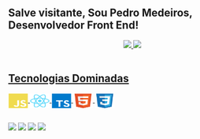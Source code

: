 ## Salve visitante, Sou Pedro Medeiros, Desenvolvedor Front End!
<div display="flex" flex-direction="column" align="center">
  <a href="https://github.com/PedroAugMedeiros">
  <img src="https://github-readme-stats-sigma-five.vercel.app/api?username=pedroaugmedeiros&show_icons=true&theme=dracula&include_all_commits=true&count_private=true"/>
  <img  src="https://github-readme-stats-sigma-five.vercel.app/api/top-langs/?username=pedroaugmedeiros&show_icons=true&theme=dracula&include_all_commits=true&count_private=true"/>
</div>
</div>
<div style="display: inline_block"><br>
  <h2>Tecnologias Dominadas</h2>
  <img align="center" alt="Pedro-Js" height="30" width="40" src="https://raw.githubusercontent.com/devicons/devicon/master/icons/javascript/javascript-plain.svg">
  <img align="center" alt="Pedro-React" height="30" width="40" src="https://raw.githubusercontent.com/devicons/devicon/master/icons/react/react-original.svg">
  <img align="center" alt="Pedro-Ts" height="30" width="40" src="https://raw.githubusercontent.com/devicons/devicon/master/icons/typescript/typescript-plain.svg">
  <img align="center" alt="Pedro-HTML" height="30" width="40" src="https://raw.githubusercontent.com/devicons/devicon/master/icons/html5/html5-original.svg">
  <img align="center" alt="Pedro-CSS" height="30" width="40" src="https://raw.githubusercontent.com/devicons/devicon/master/icons/css3/css3-original.svg">
</div>
  
  ##
 
<div>  
  <a href ="mailto:pedroaugmed7@gmail.com"><img src="https://img.shields.io/badge/-Gmail-%23333?style=for-the-badge&logo=gmail&logoColor=white" target="_blank"></a>
  <a href="https://www.linkedin.com/in/pedroaugmed?lipi=urn%3Ali%3Apage%3Ad_flagship3_profile_view_base_contact_details%3BJijohMA2RBO%2FG63znL%2B5Pg%3D%3D" target="_blank"><img src="https://img.shields.io/badge/-LinkedIn-%230077B5?style=for-the-badge&logo=linkedin&logoColor=white" target="_blank"></a> 
  <a href="https://github.com/PedroAugMedeiros/PedroMedeirosPortifolio" target="_blank"><img src="https://img.shields.io/badge/-Portifolio-%230077B5?style=for-the-badge&logo=Portifolio&logoColor=white" target="_blank"></a>
  <a href="https://pedro-medeiros-portifolio.herokuapp.com" target="_blank"><img src="https://img.shields.io/badge/-Portifolio Deployed-%230077B5?style=for-the-badge&logo=Portifolio&logoColor=white" target="_blank"></a> 
</div>
